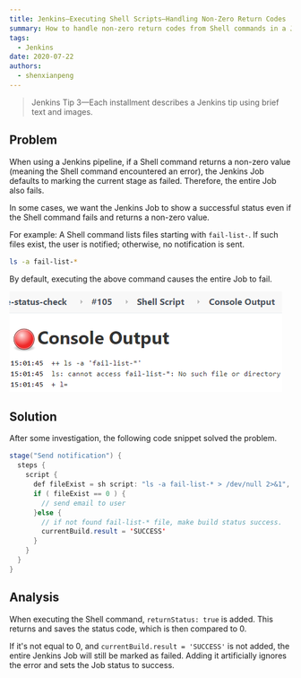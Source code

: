 ```yaml
---
title: Jenkins—Executing Shell Scripts—Handling Non-Zero Return Codes
summary: How to handle non-zero return codes from Shell commands in a Jenkins Pipeline to ensure the job shows a successful status even if a command fails.
tags:
  - Jenkins
date: 2020-07-22
authors:
  - shenxianpeng
---
```


> Jenkins Tip 3—Each installment describes a Jenkins tip using brief text and images.

## Problem

When using a Jenkins pipeline, if a Shell command returns a non-zero value (meaning the Shell command encountered an error), the Jenkins Job defaults to marking the current stage as failed.  Therefore, the entire Job also fails.

In some cases, we want the Jenkins Job to show a successful status even if the Shell command fails and returns a non-zero value.

For example:  A Shell command lists files starting with `fail-list-`. If such files exist, the user is notified; otherwise, no notification is sent.

```bash
ls -a fail-list-*
```

By default, executing the above command causes the entire Job to fail.

![失败 log](error.png)

## Solution

After some investigation, the following code snippet solved the problem.

```java
stage("Send notification") {
  steps {
    script {
      def fileExist = sh script: "ls -a fail-list-* > /dev/null 2>&1", returnStatus: true
      if ( fileExist == 0 ) {
        // send email to user
      }else {
        // if not found fail-list-* file, make build status success.
        currentBuild.result = 'SUCCESS'
      }
    }
  }
}
```

## Analysis

When executing the Shell command, `returnStatus: true` is added. This returns and saves the status code, which is then compared to 0.

If it's not equal to 0, and `currentBuild.result = 'SUCCESS'` is not added, the entire Jenkins Job will still be marked as failed. Adding it artificially ignores the error and sets the Job status to success.